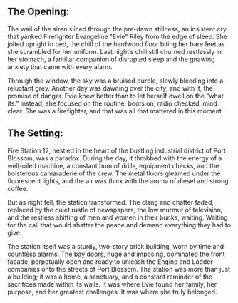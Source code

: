 ## The Opening:

The wail of the siren sliced through the pre-dawn stillness, an insistent cry that yanked Firefighter Evangeline "Evie" Riley from the edge of sleep. She jolted upright in bed, the chill of the hardwood floor biting her bare feet as she scrambled for her uniform. Last night’s chili still churned restlessly in her stomach, a familiar companion of disrupted sleep and the gnawing anxiety that came with every alarm.

Through the window, the sky was a bruised purple, slowly bleeding into a reluctant grey. Another day was dawning over the city, and with it, the promise of danger. Evie knew better than to let herself dwell on the “what ifs.” Instead, she focused on the routine: boots on, radio checked, mind clear. She was a firefighter, and that was all that mattered in this moment.

## The Setting:

Fire Station 12, nestled in the heart of the bustling industrial district of Port Blossom, was a paradox. During the day, it throbbed with the energy of a well-oiled machine, a constant hum of drills, equipment checks, and the boisterous camaraderie of the crew. The metal floors gleamed under the fluorescent lights, and the air was thick with the aroma of diesel and strong coffee.

But as night fell, the station transformed. The clang and chatter faded, replaced by the quiet rustle of newspapers, the low murmur of television, and the restless shifting of men and women in their bunks, waiting. Waiting for the call that would shatter the peace and demand everything they had to give.

The station itself was a sturdy, two-story brick building, worn by time and countless alarms. The bay doors, huge and imposing, dominated the front facade, perpetually open and ready to unleash the Engine and Ladder companies onto the streets of Port Blossom. The station was more than just a building; it was a home, a sanctuary, and a constant reminder of the sacrifices made within its walls. It was where Evie found her family, her purpose, and her greatest challenges. It was where she truly belonged.
